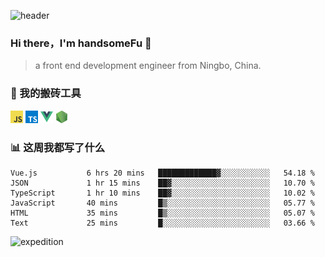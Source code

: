 ![header](https://raw.githubusercontent.com/fzq1998/fzq1998/master/header.png)

### Hi there，I'm handsomeFu 👋

> a front end development engineer from Ningbo, China.

### 🔧 我的搬砖工具
<code><img height="20" src="https://raw.githubusercontent.com/github/explore/80688e429a7d4ef2fca1e82350fe8e3517d3494d/topics/javascript/javascript.png" alt="javascript"></code>
<code><img height="20" src="https://raw.githubusercontent.com/github/explore/80688e429a7d4ef2fca1e82350fe8e3517d3494d/topics/typescript/typescript.png" alt="typescript"></code>
<code><img height="20" src="https://raw.githubusercontent.com/github/explore/80688e429a7d4ef2fca1e82350fe8e3517d3494d/topics/vue/vue.png" alt="vue"></code>
<code><img height="20" src="https://raw.githubusercontent.com/github/explore/80688e429a7d4ef2fca1e82350fe8e3517d3494d/topics/nodejs/nodejs.png" alt="nodejs"></code>



### 📊 这周我都写了什么
<!--START_SECTION:waka-->

```text
Vue.js           6 hrs 20 mins   █████████████▓░░░░░░░░░░░   54.18 %
JSON             1 hr 15 mins    ██▓░░░░░░░░░░░░░░░░░░░░░░   10.70 %
TypeScript       1 hr 10 mins    ██▓░░░░░░░░░░░░░░░░░░░░░░   10.02 %
JavaScript       40 mins         █▒░░░░░░░░░░░░░░░░░░░░░░░   05.77 %
HTML             35 mins         █▒░░░░░░░░░░░░░░░░░░░░░░░   05.07 %
Text             25 mins         █░░░░░░░░░░░░░░░░░░░░░░░░   03.66 %
```

<!--END_SECTION:waka-->


![expedition](https://raw.githubusercontent.com/fzq1998/fzq1998/master/expedition.gif)

